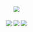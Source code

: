 ###

  <img src="https://user-images.githubusercontent.com/99501431/180680144-31c586e1-3406-45f6-91bf-5d86c941b50f.png" alt=""/>
<div align="center">


<div align="center">
  <img src="https://profile-counter.glitch.me/weillercarvalho/count.svg?"  />
</div>

###

<div align="center">
  
  <a href="https://linktr.ee/weillercarvalho" target="_blank"><img src="https://img.shields.io/badge/-LINKTREE-lightgrey"></a>
  <a href="https://www.linkedin.com/in/weillercarvalho/" target="_blank"><img src="https://img.shields.io/badge/-LINKEDIN-blueviolet"></a>
  <a href="https://weillercarvalho.com/" target="_blank"><img src="https://img.shields.io/badge/-WEBSITE-lightgrey"></a> 
</div>



<div align="center">
